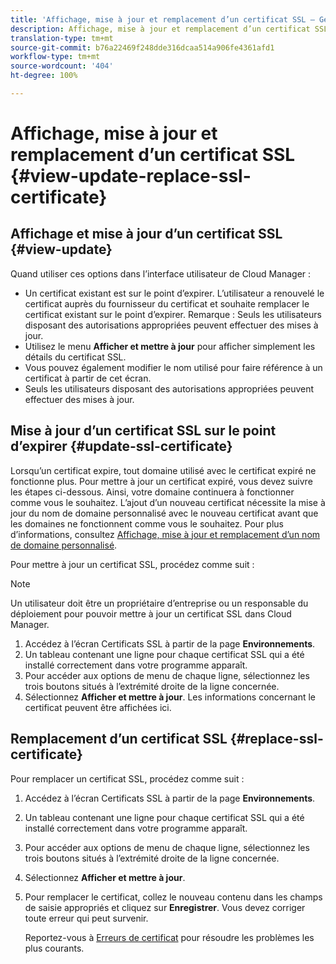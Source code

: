 ```yaml
---
title: 'Affichage, mise à jour et remplacement d’un certificat SSL – Gestion de SSL '
description: Affichage, mise à jour et remplacement d’un certificat SSL – Gestion des certificats SSL
translation-type: tm+mt
source-git-commit: b76a22469f248dde316dcaa514a906fe4361afd1
workflow-type: tm+mt
source-wordcount: '404'
ht-degree: 100%

---
```



# Affichage, mise à jour et remplacement d’un certificat SSL  {#view-update-replace-ssl-certificate}

## Affichage et mise à jour d’un certificat SSL {#view-update}

Quand utiliser ces options dans l’interface utilisateur de Cloud Manager :

* Un certificat existant est sur le point d’expirer. L’utilisateur a renouvelé le certificat auprès du fournisseur du certificat et souhaite remplacer le certificat existant sur le point d’expirer. Remarque : Seuls les utilisateurs disposant des autorisations appropriées peuvent effectuer des mises à jour.
* Utilisez le menu **Afficher et mettre à jour** pour afficher simplement les détails du certificat SSL.
* Vous pouvez également modifier le nom utilisé pour faire référence à un certificat à partir de cet écran.
* Seuls les utilisateurs disposant des autorisations appropriées peuvent effectuer des mises à jour.


## Mise à jour d’un certificat SSL sur le point d’expirer {#update-ssl-certificate}

Lorsqu’un certificat expire, tout domaine utilisé avec le certificat expiré ne fonctionne plus. Pour mettre à jour un certificat expiré, vous devez suivre les étapes ci-dessous. Ainsi, votre domaine continuera à fonctionner comme vous le souhaitez. L’ajout d’un nouveau certificat nécessite la mise à jour du nom de domaine personnalisé avec le nouveau certificat avant que les domaines ne fonctionnent comme vous le souhaitez. Pour plus d’informations, consultez [Affichage, mise à jour et remplacement d’un nom de domaine personnalisé](/help/implementing/cloud-manager/custom-domain-names/view-update-replace-custom-domain-name.md).

Pour mettre à jour un certificat SSL, procédez comme suit :

>[!NOTE]
>Un utilisateur doit être un propriétaire d’entreprise ou un responsable du déploiement pour pouvoir mettre à jour un certificat SSL dans Cloud Manager.

1. Accédez à l’écran Certificats SSL à partir de la page **Environnements**.
1. Un tableau contenant une ligne pour chaque certificat SSL qui a été installé correctement dans votre programme apparaît.
1. Pour accéder aux options de menu de chaque ligne, sélectionnez les trois boutons situés à l’extrémité droite de la ligne concernée.
1. Sélectionnez **Afficher et mettre à jour**. Les informations concernant le certificat peuvent être affichées ici.

## Remplacement d’un certificat SSL {#replace-ssl-certificate}

Pour remplacer un certificat SSL, procédez comme suit :

1. Accédez à l’écran Certificats SSL à partir de la page **Environnements**.
1. Un tableau contenant une ligne pour chaque certificat SSL qui a été installé correctement dans votre programme apparaît.
1. Pour accéder aux options de menu de chaque ligne, sélectionnez les trois boutons situés à l’extrémité droite de la ligne concernée.
1. Sélectionnez **Afficher et mettre à jour**.
1. Pour remplacer le certificat, collez le nouveau contenu dans les champs de saisie appropriés et cliquez sur **Enregistrer**. Vous devez corriger toute erreur qui peut survenir.

   Reportez-vous à [Erreurs de certificat](/help/implementing/cloud-manager/managing-ssl-certifications/add-ssl-certificate.md#certificate-error) pour résoudre les problèmes les plus courants.